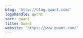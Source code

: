 ```yaml
---
blog: 'http://blog.qwant.com/'
logohandle: qwant
sort: qwant
title: Qwant
website: 'https://www.qwant.com/'
---
```

